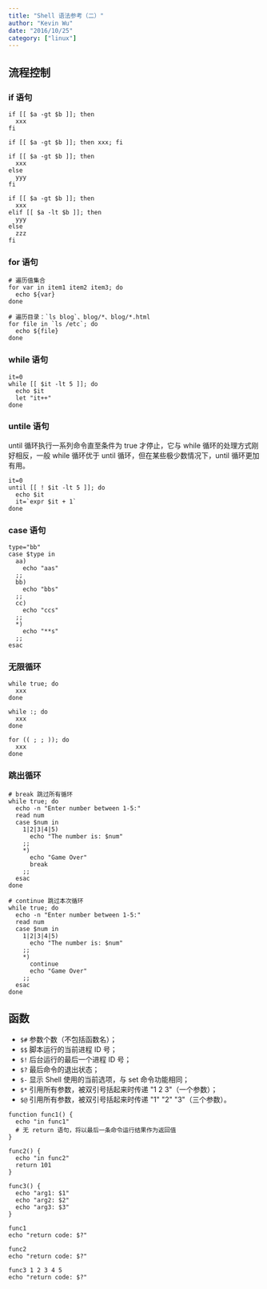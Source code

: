 ```yaml
---
title: "Shell 语法参考（二）"
author: "Kevin Wu"
date: "2016/10/25"
category: ["linux"]
---
```



## 流程控制

### if 语句

~~~
if [[ $a -gt $b ]]; then
  xxx
fi

if [[ $a -gt $b ]]; then xxx; fi

if [[ $a -gt $b ]]; then
  xxx
else
  yyy
fi

if [[ $a -gt $b ]]; then
  xxx
elif [[ $a -lt $b ]]; then
  yyy
else
  zzz
fi
~~~

### for 语句

~~~
# 遍历值集合
for var in item1 item2 item3; do
  echo ${var}
done

# 遍历目录：`ls blog`、blog/*、blog/*.html
for file in `ls /etc`; do
  echo ${file}
done
~~~

### while 语句

~~~
it=0
while [[ $it -lt 5 ]]; do
  echo $it
  let "it++"
done
~~~

### untile 语句

until 循环执行一系列命令直至条件为 true 才停止，它与 while 循环的处理方式刚好相反，一般 while 循环优于 until 循环，但在某些极少数情况下，until 循环更加有用。

~~~
it=0
until [[ ! $it -lt 5 ]]; do
  echo $it
  it=`expr $it + 1`
done
~~~

### case 语句

~~~
type="bb"
case $type in
  aa)
    echo "aas"
  ;;
  bb)
    echo "bbs"
  ;;
  cc)
    echo "ccs"
  ;;
  *)
    echo "**s"
  ;;
esac
~~~

### 无限循环

~~~
while true; do
  xxx
done

while :; do
  xxx
done

for (( ; ; )); do
  xxx
done
~~~

### 跳出循环

~~~
# break 跳过所有循环
while true; do
  echo -n "Enter number between 1-5:"
  read num
  case $num in
    1|2|3|4|5)
      echo "The number is: $num"
    ;;
    *)
      echo "Game Over"
      break
    ;;
  esac
done

# continue 跳过本次循环
while true; do
  echo -n "Enter number between 1-5:"
  read num
  case $num in
    1|2|3|4|5)
      echo "The number is: $num"
    ;;
    *)
      continue
      echo "Game Over"
    ;;
  esac
done
~~~

## 函数

  * `$#` 参数个数（不包括函数名）；
  * `$$` 脚本运行的当前进程 ID 号；
  * `$!` 后台运行的最后一个进程 ID 号；
  * `$?` 最后命令的退出状态；
  * `$-` 显示 Shell 使用的当前选项，与 set 命令功能相同；
  * `$*` 引用所有参数，被双引号括起来时传递 "1 2 3"（一个参数）；
  * `$@` 引用所有参数，被双引号括起来时传递 "1" "2" "3"（三个参数）。

~~~
function func1() {
  echo "in func1"
  # 无 return 语句，将以最后一条命令运行结果作为返回值
}

func2() {
  echo "in func2"
  return 101
}

func3() {
  echo "arg1: $1"
  echo "arg2: $2"
  echo "arg3: $3"
}

func1
echo "return code: $?"

func2
echo "return code: $?"

func3 1 2 3 4 5
echo "return code: $?"
~~~
